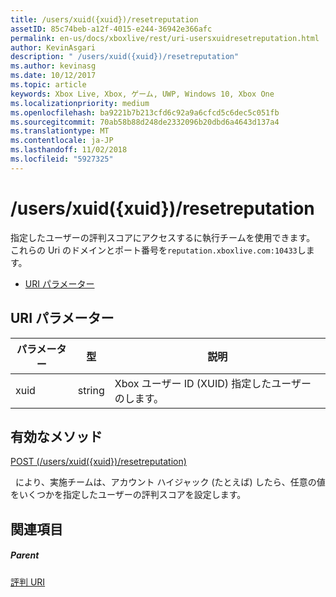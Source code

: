 ```yaml
---
title: /users/xuid({xuid})/resetreputation
assetID: 85c74beb-a12f-4015-e244-36942e366afc
permalink: en-us/docs/xboxlive/rest/uri-usersxuidresetreputation.html
author: KevinAsgari
description: " /users/xuid({xuid})/resetreputation"
ms.author: kevinasg
ms.date: 10/12/2017
ms.topic: article
keywords: Xbox Live, Xbox, ゲーム, UWP, Windows 10, Xbox One
ms.localizationpriority: medium
ms.openlocfilehash: ba9221b7b213cfd6c92a9a6cfcd5c6dec5c051fb
ms.sourcegitcommit: 70ab58b88d248de2332096b20dbd6a4643d137a4
ms.translationtype: MT
ms.contentlocale: ja-JP
ms.lasthandoff: 11/02/2018
ms.locfileid: "5927325"
---
```

# <a name="usersxuidxuidresetreputation"></a>/users/xuid({xuid})/resetreputation
指定したユーザーの評判スコアにアクセスするに執行チームを使用できます。 これらの Uri のドメインとポート番号を`reputation.xboxlive.com:10433`します。
 
  * [URI パラメーター](#ID4EV)
 
<a id="ID4EV"></a>

 
## <a name="uri-parameters"></a>URI パラメーター
 
| パラメーター| 型| 説明| 
| --- | --- | --- | 
| xuid| string| Xbox ユーザー ID (XUID) 指定したユーザーのします。| 
  
<a id="ID4EVB"></a>

 
## <a name="valid-methods"></a>有効なメソッド

[POST (/users/xuid({xuid})/resetreputation)](uri-usersxuidresetreputationpost.md)

&nbsp;&nbsp;により、実施チームは、アカウント ハイジャック (たとえば) したら、任意の値をいくつかを指定したユーザーの評判スコアを設定します。
 
<a id="ID4E6B"></a>

 
## <a name="see-also"></a>関連項目
 
<a id="ID4EBC"></a>

 
##### <a name="parent"></a>Parent 

[評判 URI](atoc-reference-reputation.md)

   